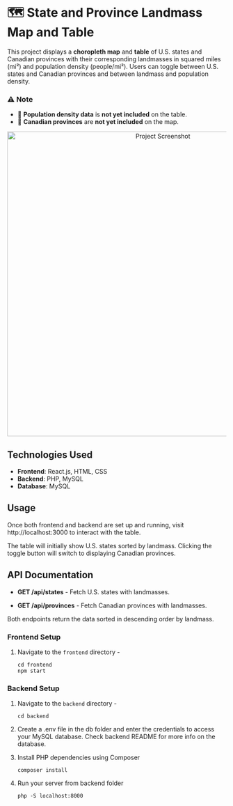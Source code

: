 # 🗺️ State and Province Landmass Map and Table

This project displays a **choropleth map** and **table** of U.S. states and Canadian provinces with their corresponding landmasses in squared miles (mi²) and population density (people/mi²). Users can toggle between U.S. states and Canadian provinces and between landmass and population density.

### ⚠️ Note
- 📌 **Population density data** is **not yet included** on the table.  
- 📌 **Canadian provinces** are **not yet included** on the map.  

<p align=center>
<img src="https://github.com/user-attachments/assets/b4937762-c22d-4ee6-8b71-2898d71e65db" alt="Project Screenshot" width="700"
</p>


## Technologies Used

- **Frontend**: React.js, HTML, CSS
- **Backend**: PHP, MySQL
- **Database**: MySQL

## Usage
Once both frontend and backend are set up and running, visit http://localhost:3000 to interact with the table.

The table will initially show U.S. states sorted by landmass. Clicking the toggle button will switch to displaying Canadian provinces.

## API Documentation
- **GET /api/states** - Fetch U.S. states with landmasses.

- **GET /api/provinces** - Fetch Canadian provinces with landmasses.

Both endpoints return the data sorted in descending order by landmass.

### Frontend Setup

1. Navigate to the `frontend` directory - 
   ```
   cd frontend
   npm start
   ```

### Backend Setup

1. Navigate to the `backend` directory - 
   ```
   cd backend
   ```

2. Create a .env file in the db folder and enter the credentials to access your MySQL database. Check backend README for more info on the database.

3. Install PHP dependencies using Composer 

    ```
    composer install
    ```

3. Run your server from backend folder
    ```
    php -S localhost:8000
    ```
